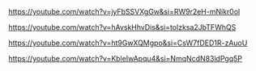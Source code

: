https://youtube.com/watch?v=jyFbSSVXgGw&si=RW9r2eH-mNikr0ol

https://youtube.com/watch?v=hAvskHhvDis&si=tolzksa2JbTFWhQS

https://youtube.com/watch?v=ht9GwXQMgpo&si=CsW7fDED1R-zAuoU

https://youtube.com/watch?v=KbleIwApqu4&si=NmqNcdN83ldPgq5P